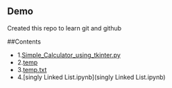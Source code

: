 
##	Demo

Created this repo to learn git and github

##Contents

  - 1.[Simple_Calculator_using_tkinter.py](Simple_Calculator_using_tkinter.py)
  - 2.[temp](temp)
  - 3.[temp.txt](temp.txt)
  - 4.[singly Linked List.ipynb](singly Linked List.ipynb)
